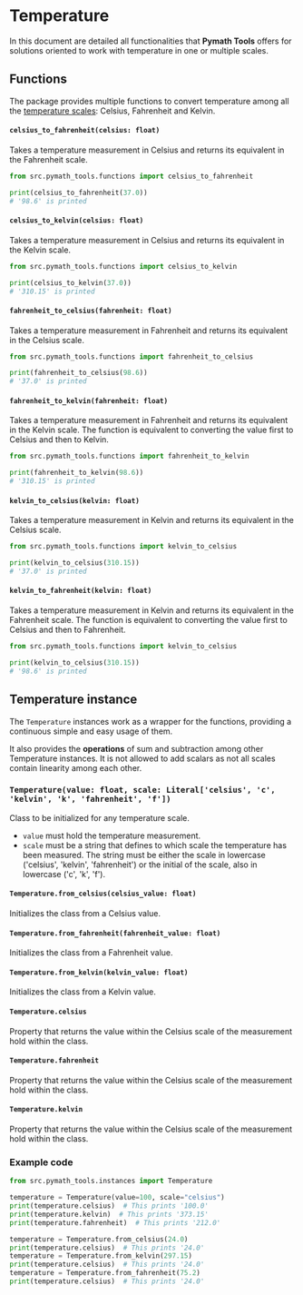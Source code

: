 # Temperature

In this document are detailed all functionalities that **Pymath Tools** offers for solutions oriented to work with temperature in one or multiple scales.

## Functions

The package provides multiple functions to convert temperature among all the [temperature scales](https://en.wikipedia.org/wiki/Scale_of_temperature): Celsius, Fahrenheit and Kelvin.

#### `celsius_to_fahrenheit(celsius: float)`

Takes a temperature measurement in Celsius and returns its equivalent in the Fahrenheit scale.

```python
from src.pymath_tools.functions import celsius_to_fahrenheit

print(celsius_to_fahrenheit(37.0))
# '98.6' is printed
```

#### `celsius_to_kelvin(celsius: float)`

Takes a temperature measurement in Celsius and returns its equivalent in the Kelvin scale.

```python
from src.pymath_tools.functions import celsius_to_kelvin

print(celsius_to_kelvin(37.0))
# '310.15' is printed
```

#### `fahrenheit_to_celsius(fahrenheit: float)`

Takes a temperature measurement in Fahrenheit and returns its equivalent in the Celsius scale.

```python
from src.pymath_tools.functions import fahrenheit_to_celsius

print(fahrenheit_to_celsius(98.6))
# '37.0' is printed
```

#### `fahrenheit_to_kelvin(fahrenheit: float)`

Takes a temperature measurement in Fahrenheit and returns its equivalent in the Kelvin scale.
The function is equivalent to converting the value first to Celsius and then to Kelvin.

```python
from src.pymath_tools.functions import fahrenheit_to_kelvin

print(fahrenheit_to_kelvin(98.6))
# '310.15' is printed
```

#### `kelvin_to_celsius(kelvin: float)`

Takes a temperature measurement in Kelvin and returns its equivalent in the Celsius scale.

```python
from src.pymath_tools.functions import kelvin_to_celsius

print(kelvin_to_celsius(310.15))
# '37.0' is printed
```

#### `kelvin_to_fahrenheit(kelvin: float)`

Takes a temperature measurement in Kelvin and returns its equivalent in the Fahrenheit scale.
The function is equivalent to converting the value first to Celsius and then to Fahrenheit.

```python
from src.pymath_tools.functions import kelvin_to_celsius

print(kelvin_to_celsius(310.15))
# '98.6' is printed
```

## Temperature instance

The `Temperature` instances work as a wrapper for the functions, providing a continuous simple and easy usage of them.

It also provides the **operations** of sum and subtraction among other Temperature instances.
It is not allowed to add scalars as not all scales contain linearity among each other.

### `Temperature(value: float, scale: Literal['celsius', 'c', 'kelvin', 'k', 'fahrenheit', 'f'])`

Class to be initialized for any temperature scale.

- `value` must hold the temperature measurement. 
- `scale` must be a string that defines to which scale the temperature has been measured. The string must be either the scale in lowercase ('celsius', 'kelvin', 'fahrenheit') or the initial of the scale, also in lowercase ('c', 'k', 'f').

#### `Temperature.from_celsius(celsius_value: float)`

Initializes the class from a Celsius value.

#### `Temperature.from_fahrenheit(fahrenheit_value: float)`

Initializes the class from a Fahrenheit value.

#### `Temperature.from_kelvin(kelvin_value: float)`

Initializes the class from a Kelvin value.

#### `Temperature.celsius`

Property that returns the value within the Celsius scale of the measurement hold within the class.

#### `Temperature.fahrenheit`

Property that returns the value within the Celsius scale of the measurement hold within the class.

#### `Temperature.kelvin`

Property that returns the value within the Celsius scale of the measurement hold within the class.

### Example code

```python
from src.pymath_tools.instances import Temperature

temperature = Temperature(value=100, scale="celsius")
print(temperature.celsius)  # This prints '100.0'
print(temperature.kelvin)  # This prints '373.15'
print(temperature.fahrenheit)  # This prints '212.0'

temperature = Temperature.from_celsius(24.0)
print(temperature.celsius)  # This prints '24.0'
temperature = Temperature.from_kelvin(297.15)
print(temperature.celsius)  # This prints '24.0'
temperature = Temperature.from_fahrenheit(75.2)
print(temperature.celsius)  # This prints '24.0'
```
